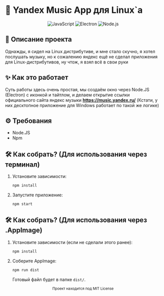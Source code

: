 # 🎵 Yandex Music App для Linux`а

<div align="center">
<img src="https://img.shields.io/badge/JavaScript-ES6+-F7DF1E?logo=javascript&logoColor=black" alt="JavaScript">
<img src="https://img.shields.io/badge/Electron-28.2.3-47848F?logo=electron&logoColor=white" alt="Electron">
<img src="https://img.shields.io/badge/Node.js-18+-339933?logo=node.js&logoColor=white" alt="Node.js">
</div>

## 📝 Описание проекта

Однажды, я сидел на Linux дистрибутиве, и мне стало скучно, я хотел послушать музыку, но к сожалению яндекс ещё не сделал приложения для Linux-дистрибутивов, ну чтож, я взял всё в свои руки 

## ✨ Как это работает

Суть работы здесь очень простая, мы создаём окно через Node.JS (Electron) с иконкой и тайтлом, и делаем открытие ссылки официального сайта яндекс музыки **https://music.yandex.ru/** (Кстати, у них десктопное приложение для Windows работает по такой же логике)

## ⚙️ Требования

- Node.JS
- Npm

## 🛠️ Как собрать? (Для использования через терминал)

1. Установите зависимости:
   ```bash
   npm install
   ```
2. Запустите приложение:
   ```bash
   npm start
   ```

## 🛠️ Как собрать? (Для использования через .AppImage)

1. Установите зависимости (если не сделали этого ранее):
   ```bash
   npm install
   ```
2. Соберите AppImage:
   ```bash
   npm run dist
   ```
   Готовый файл будет в папке `dist/`.

<div align="center"> <sub>Проект находится под MIT License</div>
